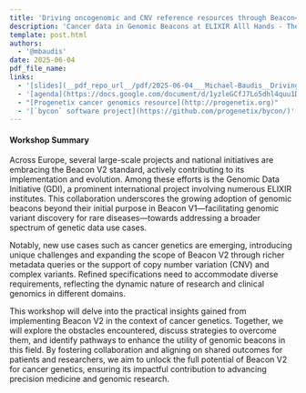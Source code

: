 ```yaml
---
title: 'Driving oncogenomic and CNV reference resources through Beacon<br/>Data Discovery :: Data Sharing :: Analysis Support'
description: 'Cancer data in Genomic Beacons at ELIXIR Alll Hands - Thessaloniki June 2025'
template: post.html 
authors:
  - '@mbaudis'
date: 2025-06-04
pdf_file_name:
links:
  - '[slides](__pdf_repo_url__/pdf/2025-06-04___Michael-Baudis__Driving-oncogenomic-and-CNV-reference-resources-through-Beacon__ELIXIR-AHM.pdf)'
  - '[agenda](https://docs.google.com/document/d/1yzleGCfJ7Lo5dhl4quu1DfXM0VyeeVk43cYfZGa1QdM/edit?tab=t.0#heading=h.306gbb7w1q9d)'
  - "[Progenetix cancer genomics resource](http://progenetix.org)"
  - '[`bycon` software project](https://github.com/progenetix/bycon/)'
---
```



#### Workshop Summary

Across Europe, several large-scale projects and national initiatives are embracing the Beacon V2 standard, actively contributing to its implementation and evolution. Among these efforts is the Genomic Data Initiative (GDI), a prominent international project involving numerous ELIXIR institutes. This collaboration underscores the growing adoption of genomic beacons beyond their initial purpose in Beacon V1—facilitating genomic variant discovery for rare diseases—towards addressing a broader spectrum of genetic data use cases.

<!--more-->

Notably, new use cases such as cancer genetics are emerging, introducing unique challenges and expanding the scope of Beacon V2 through richer metadata queries or the support of copy number variation (CNV) and complex variants. Refined specifications need to accommodate diverse requirements, reflecting the dynamic nature of research and clinical genomics in different domains.

This workshop will delve into the practical insights gained from implementing Beacon V2 in the context of cancer genetics. Together, we will explore the obstacles encountered, discuss strategies to overcome them, and identify pathways to enhance the utility of genomic beacons in this field. By fostering collaboration and aligning on shared outcomes for patients and researchers, we aim to unlock the full potential of Beacon V2 for cancer genetics, ensuring its impactful contribution to advancing precision medicine and genomic research.

